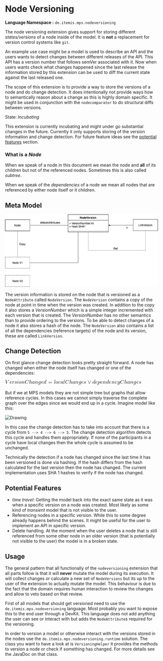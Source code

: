 # Node Versioning
**Language Namespace :** `de.itemis.mps.nodeversioning`

The node versioning extension gives support for storing different *states/versions* of a node inside of the model. It is **not** a replacement for version control systems like `git`.

An example use case might be a model is used to describe an API and the users wants to detect changes between different releases of the API. This API has a version number that follows semVer associated with it. Now when users wants check what changes happened since the last release the information stored by this extension can be used to diff the current state against the last released one.

The scope of this extension is to provide a way to store the versions of a node and do change detection. It does intentionally not provide ways how to semantically reason about a change as this is highly domain specific. It might be used in conjunction with the `nodecomparator` to do structural diffs between versions.

State: *Incubating* 

This extension is currently incubating and might under go substantial changes in the future. Currently it only supports storing of the version information and change detection. For future feature ideas see the [potential features](#potential-features) section.

### What is a *Node* 
When we speak of a node in this document we mean the node and **all** of its children but not of the referenced nodes. Sometimes this is also called *subtree*.

When we speak of the *dependencies* of a node we mean all nodes that are referenced by either node itself or it children. 
## Meta Model
![Meta Model](nodeversion-meta.png)

 The version information is stored on the node that is versioned as a `NodeAttribute` called `NodeVersion`. The `NodeVersion` contains a copy of the node at point in time when the version was created. In addition to the copy it also stores a *VersionNumber* which is a simple integer incremented with each version that is created. The *VersionNumber* has no other semantics than to provide ordering to the versions. To be able to detect changes of a node it also stores a hash of the node. The `NodeVersion` also contains a list of all the dependencies (reference targets) of the node and its version, these are called `LinkVersion`. 

## Change Detection 
On first glance change detection looks pretty straight forward. A node has changed when either the node itself has changed or one of the dependencies:

![Change Calculation](CodeCogsEqn.gif)

But if we at MPS models they are not simple tree but graphs that allow reference cycles. In this cases we cannot simply traverse the complete graph over the edges since we would end up in a cycle. Imagine model like this:

<img src="mermaid-diagram-20180308195112.svg" alt="Drawing" style="width: 200px;"/>

In this case the change detection has to take into account that there is a cycle from `5 --> 4 --> 6 --> 5`. The change detection algorithm detects this cycle and handles them appropriately. If none of the participants in a cycle have local changes then the whole cycle is assumed to be unchanged.

Technically the detection if a node has changed since the last time it has been versioned is done via hashing. If the hash differs from the hash calculated for the last version then the node has changed. The current implementation uses SHA 1 hashes to verify if the node has changed. 

## Potential Features
- *time travel*: Getting the model back into the exact same state as it was when a specific version on a node was created. Most likely as some kind of *transient* model that is not visible to the user. 
- Referencing nodes in a specific version. While this to some degree already happens behind the scenes. It might be useful for the user to implement an API in specific version.
- Delete handling. At the moment when the user deletes a node that is still referenced from some other node in an older version (that is potentially not visible to the user) the model is in a broken state.

## Usage
The general pattern that all functionally of the `nodeversioning` extension that all parts follow is that it will **never** mutate the model during its execution. It will collect changes or calculate a new set of `NodeVersions` but its up to the user of the extension to actually mutate the model. This behaviour is due to the fact that the domain requires human interaction to review the changes and allow to veto based on that review. 

First of all models that should get versioned need to use the `de.itemis.mps.nodeversioning` language. Most probably you want to expose this to the end user through a DevKit. This language does not add anything the user can see or interact with but adds the `NodeAttribute`s required for the versioning.

In order to version a model or otherwise interact with the versions stored in the nodes use the `de.itemis.mps.nodeversioning.runtime` solution. The class you want to have a look at is `VersioningHelper` it provides the methods to version a node or check if something has changed. For more details see the JavaDoc on that class.